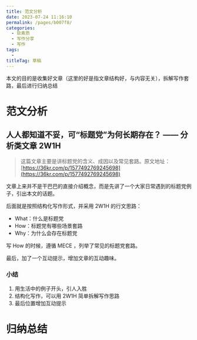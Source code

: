```yaml
---
title: 范文分析
date: 2023-07-24 11:16:10
permalink: /pages/b007f8/
categories: 
  - 软素质
  - 写作分享
  - 写作
tags: 
  - 
titleTag: 草稿
---
```

本文的目的是收集好文章（这里的好是指文章结构好，与内容无关），拆解写作套路，最后进行归纳总结

# 范文分析

## 人人都知道不妥，可“标题党”为何长期存在？ —— 分析类文章 2W1H
> 这篇文章主要是讲标题党的含义、成因以及常见套路。原文地址：[https://36kr.com/p/1577492769245698](https://36kr.com/p/1577492769245698)

文章上来并不是干巴巴的直接介绍概念，而是先讲了一个大家日常遇到的标题党例子，引出本文的话题。

后面就是按照结构化写作形式，并采用 2W1H 的行文思路：
- What：什么是标题党
- How：标题党有哪些场景套路
- Why：为什么会存在标题党

写 How 的时候，遵循 MECE ，列举了常见的标题党套路。

最后，加了一个互动提示，增加文章的互动趣味。

### 小结
1. 用生活中的例子开头，引人入胜
2. 结构化写作，可以用 2W1H 简单拆解写作思路
3. 最后位置增加互动提示

# 归纳总结